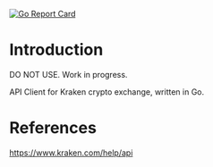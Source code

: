 [![Go Report Card](https://goreportcard.com/badge/coinkiwi/kraken_api)](https://goreportcard.com/report/coinkiwi/kraken_api)

# Introduction

DO NOT USE. Work in progress.

API Client for Kraken crypto exchange, written in Go.


# References

https://www.kraken.com/help/api
